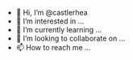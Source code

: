 - 👋 Hi, I’m @castlerhea
- 👀 I’m interested in ...
- 🌱 I’m currently learning ...
- 💞️ I’m looking to collaborate on ...
- 📫 How to reach me ...

<!---
castlerhea/castlerhea is a ✨ special ✨ repository because its `README.md` (this file) appears on your GitHub profile.
You can click the Preview link to take a look at your changes.
--->
